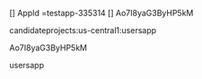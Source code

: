 [] AppId =testapp-335314
[]
Ao7I8yaG3ByHP5kM

candidateprojects:us-central1:usersapp


Ao7I8yaG3ByHP5kM

usersapp
